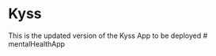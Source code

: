 # Kyss
This is the updated version of the Kyss App to be deployed
#   m e n t a l H e a l t h A p p  
 